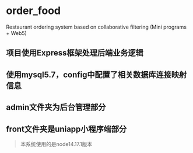 # order_food
Restaurant ordering system based on collaborative filtering (Mini programs + Web5)

## 项目使用Express框架处理后端业务逻辑

## 使用mysql5.7，config中配置了相关数据库连接映射信息

## admin文件夹为后台管理部分

## front文件夹是uniapp小程序端部分

> 本系统使用的是node14.17.1版本
